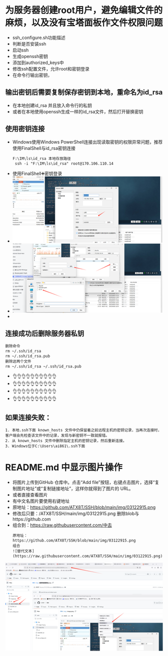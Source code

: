 # 为服务器创建root用户，避免编辑文件的麻烦，以及没有宝塔面板作文件权限问题
- ssh_configure.sh功能描述
- 判断是否安装ssh
- 启动ssh
- 生成openssh密钥
- 添加到authorized_keys中
- 修改ssh配置文件，允许root和密钥登录
- 在命令行输出密钥，
## 输出密钥后需要复制保存密钥到本地，重命名为id_rsa
- 在本地创建id_rsa 并且放入命令行的私钥
- 或者在本地使用openssh生成一样的id_rsa文件，然后打开替换密钥
## 使用密钥连接
- Windows使用Windows PowerShell连接出现读取密钥的权限异常问题，推荐使用FinalShell与id_rsa密钥连接
   ```
   F:\IM\ls\id_rsa 本地存放路径
    ssh -i "F:\IM\ls\id_rsa" root@170.106.110.14
  ```
- 使用FinalShell➕密钥登录
- ![替代文本](https://raw.githubusercontent.com/ATX8T/SSH/main/img/image.png)
- ![替代文本](https://raw.githubusercontent.com/ATX8T/SSH/main/img/image%20(1).png)
- 


## 连接成功后删除服务器私钥
```
删除命令
rm ~/.ssh/id_rsa
rm ~/.ssh/id_rsa.pub
删除这两个文件
rm ~/.ssh/id_rsa ~/.ssh/id_rsa.pub
```

- 👌👌👌👌👌👌👌👌👌👌
- 👌👌👌👌👌👌👌👌👌👌
- 👌👌👌👌👌👌👌👌👌👌
- 👌👌👌👌👌👌👌👌👌👌


## 如果连接失败：
    1. 本地.ssh下面 known_hosts 文件中仍保留着之前远程主机的密钥记录，当再次连接时，客户端会先检查该文件中的记录，发现与新密钥不一致就报错。
    2. 从 known_hosts 文件中删除指定主机的密钥记录，然后重新连接。
    3. Windows位于C:\Users\ai861\.ssh下面







# README.md 中显示图片操作
- 将图片上传到GitHub 仓库中。点击“Add file”按钮，右键点击图片，选择“复制图片地址”或“复制链接地址”，这样你就得到了图片的 URL。
- 或者直接查看图片
- 有中文名图片要使用右键地址
- 原地址：https://github.com/ATX8T/SSH/blob/main/img/03122915.png
- 修改后只要：/ATX8T/SSH/main/img/03122915.png   删除blob与https://github.com
- 组合到：https://raw.githubusercontent.com/中去
  ```
  原地址：
  https://github.com/ATX8T/SSH/blob/main/img/03122915.png
  组合
  ![替代文本](https://raw.githubusercontent.com/ATX8T/SSH/main/img/03122915.png)
  ```
  
![替代文本](https://raw.githubusercontent.com/ATX8T/SSH/main/img/03122915.png)

